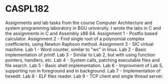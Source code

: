 # CASPL182
Assignments and lab tasks from the course Computer Architecture and system programming laboratory in BGU university.
I wrote the labs in C and the assignments in C and Assembly x86 64.
Assignment 1 - Postfix based calculator.
Assignment 2 - Find single root of a polynomial complex coefficients, using Newton Raphson method. 
Assignment 3 - SIC virtual machine.
Lab 1 - Word counter, similar to "wc" in linux.
Lab 2 - Basic implementation of printf.
Lab 3 - Similar to Lab 2, but with using function pointers, handlers, etc.
Lab 4 - System calls, patching executable files and file search.
Lab 5 - Basic shell implementation.
Lab 6 - Improvment of Lab 5, supporting run in foreground and in background.
Lab 7 - Implementation of hexedit.
Lab 8 - ELF files reader.
Lab 9 - TCP client and single thread server.

